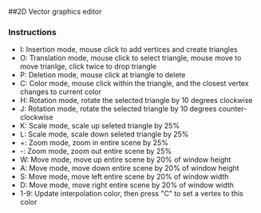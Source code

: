 ##2D Vector graphics editor

### Instructions

- I: Insertion mode, mouse click to add vertices and create triangles
- O: Translation mode, mouse click to select triangle, mouse move to move trianlge, click twice to drop triangle
- P: Deletion mode, mouse click at triangle to delete
- C: Color mode, mouse click within the triangle, and the closest vertex changes to current color
- H: Rotation mode, rotate the selected triangle by 10 degrees clockwise
- J: Rotation mode, rotate the selected triangle by 10 degrees counter-clockwise
- K: Scale mode, scale up seleted triangle by 25%
- L: Scale mode, scale down seleted triangle by 25%
- +: Zoom mode, zoom in entire scene by 25%
- -: Zoom mode, zoom out entire scene by 25%
- W: Move mode, move up entire scene by 20% of window height
- A: Move mode, move down entire scene by 20% of window height
- S: Move mode, move left entire scene by 20% of window width
- D: Move mode, move right entire scene by 20% of window width
- 1-9: Update interpolation color, then press "C" to set a vertex to this color